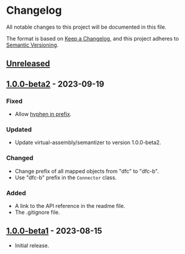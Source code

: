 # Changelog

All notable changes to this project will be documented in this file.

The format is based on [Keep a Changelog](https://keepachangelog.com/en/1.0.0/),
and this project adheres to [Semantic Versioning](https://semver.org/spec/v2.0.0.html).

## [Unreleased]

## [1.0.0-beta2] - 2023-09-19

### Fixed

- Allow [hyphen in prefix](https://github.com/sweetrdf/easyrdf/issues/32).

### Updated

- Update virtual-assembly/semantizer to version 1.0.0-beta2.

### Changed

- Change prefix of all mapped objects from "dfc" to "dfc-b".
- Use "dfc-b" prefix in the `Connector` class.

### Added

- A link to the API reference in the readme file.
- The .gitignore file.

## [1.0.0-beta1] - 2023-08-15

- Initial release.

[unreleased]: https://github.com/datafoodconsortium/connector-php/compare/v1.0.0-beta1...HEAD
[1.0.0-beta2]: https://github.com/datafoodconsortium/connector-php/compare/v1.0.0-beta1...v1.0.0-beta2
[1.0.0-beta1]: https://github.com/datafoodconsortium/connector-php/releases/tag/v1.0.0-beta1
